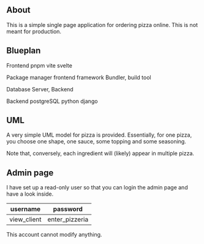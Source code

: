 ## About
This is a simple single page application for ordering pizza online. This is not meant for production.


## Blueplan

Frontend
pnpm
vite
svelte

Package manager
frontend framework
Bundler, build tool



Database
Server, Backend


Backend
postgreSQL
python
django

## UML
A very simple UML model for pizza is provided. Essentially, for one pizza, you choose one shape, one sauce, some topping and some seasoning.



Note that, conversely, each ingredient will (likely) appear in multiple pizza.



## Admin page
I have set up a read-only user so that you can login the admin page and have a look inside.

| username    | password       |
|-------------|----------------|
| view_client | enter_pizzeria |

This account cannot modify anything.